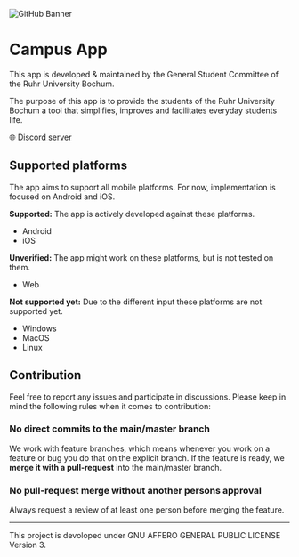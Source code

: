![GitHub Banner](https://user-images.githubusercontent.com/56138477/203404707-1e59bc92-7115-40da-88e5-8109bdfd753a.jpg)

# Campus App

This app is developed & maintained by the General Student Committee of the Ruhr University Bochum.

The purpose of this app is to provide the students of the Ruhr University Bochum
a tool that simplifies, improves and facilitates everyday students life.

🌐 [Discord server](https://discord.gg/KHkQ8VFm6t)

## Supported platforms
The app aims to support all mobile platforms. For now, implementation is focused on Android and iOS.

**Supported:** The app is actively developed against these platforms.
- Android
- iOS

**Unverified:** The app might work on these platforms, but is not tested on them.
- Web

**Not supported yet:** Due to the different input these platforms are not supported yet.
- Windows
- MacOS
- Linux

## Contribution

Feel free to report any issues and participate in discussions.
Please keep in mind the following rules when it comes to contribution:

### No direct commits to the main/master branch

We work with feature branches, which means whenever you work on a feature or bug you do that on the explicit branch. If the feature is ready, we **merge it with a pull-request** into the main/master branch.

### No pull-request merge without another persons approval

Always request a review of at least one person before merging the feature.

---

This project is devoloped under GNU AFFERO GENERAL PUBLIC LICENSE Version 3.
